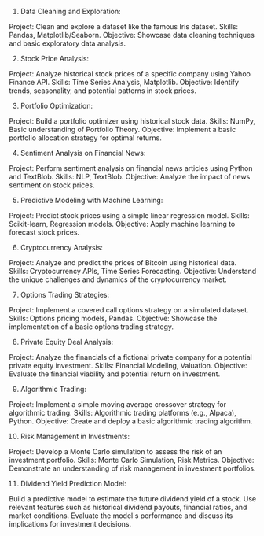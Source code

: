 1. Data Cleaning and Exploration:

Project: Clean and explore a dataset like the famous Iris dataset.
Skills: Pandas, Matplotlib/Seaborn.
Objective: Showcase data cleaning techniques and basic exploratory data analysis.

2. Stock Price Analysis:

Project: Analyze historical stock prices of a specific company using Yahoo Finance API.
Skills: Time Series Analysis, Matplotlib.
Objective: Identify trends, seasonality, and potential patterns in stock prices.

3. Portfolio Optimization:

Project: Build a portfolio optimizer using historical stock data.
Skills: NumPy, Basic understanding of Portfolio Theory.
Objective: Implement a basic portfolio allocation strategy for optimal returns.

4. Sentiment Analysis on Financial News:

Project: Perform sentiment analysis on financial news articles using Python and TextBlob.
Skills: NLP, TextBlob.
Objective: Analyze the impact of news sentiment on stock prices.

5. Predictive Modeling with Machine Learning:

Project: Predict stock prices using a simple linear regression model.
Skills: Scikit-learn, Regression models.
Objective: Apply machine learning to forecast stock prices.

6. Cryptocurrency Analysis:

Project: Analyze and predict the prices of Bitcoin using historical data.
Skills: Cryptocurrency APIs, Time Series Forecasting.
Objective: Understand the unique challenges and dynamics of the cryptocurrency market.

7. Options Trading Strategies:

Project: Implement a covered call options strategy on a simulated dataset.
Skills: Options pricing models, Pandas.
Objective: Showcase the implementation of a basic options trading strategy.

8. Private Equity Deal Analysis:

Project: Analyze the financials of a fictional private company for a potential private equity investment.
Skills: Financial Modeling, Valuation.
Objective: Evaluate the financial viability and potential return on investment.

9. Algorithmic Trading:

Project: Implement a simple moving average crossover strategy for algorithmic trading.
Skills: Algorithmic trading platforms (e.g., Alpaca), Python.
Objective: Create and deploy a basic algorithmic trading algorithm.

10. Risk Management in Investments:

Project: Develop a Monte Carlo simulation to assess the risk of an investment portfolio.
Skills: Monte Carlo Simulation, Risk Metrics.
Objective: Demonstrate an understanding of risk management in investment portfolios.

11. Dividend Yield Prediction Model:

Build a predictive model to estimate the future dividend yield of a stock.
Use relevant features such as historical dividend payouts, financial ratios, and market conditions.
Evaluate the model's performance and discuss its implications for investment decisions.